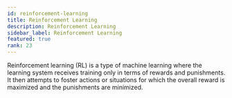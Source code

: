 ```yaml
---
id: reinforcement-learning
title: Reinforcement Learning
description: Reinforcement Learning 
sidebar_label: Reinforcement Learning
featured: true
rank: 23
---
```

 
Reinforcement learning (RL) is a type of machine learning where the learning system receives training only in terms of rewards and punishments. It then attempts to foster actions or situations for which the overall reward is maximized and the punishments are minimized.